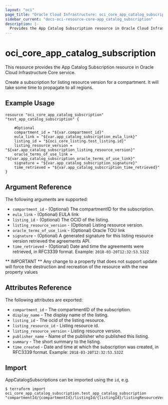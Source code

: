 ```yaml
---
layout: "oci"
page_title: "Oracle Cloud Infrastructure: oci_core_app_catalog_subscription"
sidebar_current: "docs-oci-resource-core-app_catalog_subscription"
description: |-
  Provides the App Catalog Subscription resource in Oracle Cloud Infrastructure Core service
---
```


# oci_core_app_catalog_subscription
This resource provides the App Catalog Subscription resource in Oracle Cloud Infrastructure Core service.

Create a subscription for listing resource version for a compartment. It will take some time to propagate to all regions.


## Example Usage

```hcl
resource "oci_core_app_catalog_subscription" "test_app_catalog_subscription" {

	#Optional
	compartment_id = "${var.compartment_id}"
	eula_link = "${var.app_catalog_subscription_eula_link}"
	listing_id = "${oci_core_listing.test_listing.id}"
	listing_resource_version = "${var.app_catalog_subscription_listing_resource_version}"
	oracle_terms_of_use_link = "${var.app_catalog_subscription_oracle_terms_of_use_link}"
	signature = "${var.app_catalog_subscription_signature}"
	time_retrieved = "${var.app_catalog_subscription_time_retrieved}"
}
```

## Argument Reference

The following arguments are supported:

* `compartment_id` - (Optional) The compartmentID for the subscription.
* `eula_link` - (Optional) EULA link
* `listing_id` - (Optional) The OCID of the listing.
* `listing_resource_version` - (Optional) Listing resource version.
* `oracle_terms_of_use_link` - (Optional) Oracle TOU link
* `signature` - (Optional) A generated signature for this listing resource version retrieved the agreements API.
* `time_retrieved` - (Optional) Date and time the agreements were retrieved, in RFC3339 format. Example: `2018-03-20T12:32:53.532Z` 


** IMPORTANT **
Any change to a property that does not support update will force the destruction and recreation of the resource with the new property values

## Attributes Reference

The following attributes are exported:

* `compartment_id` - The compartmentID of the subscription.
* `display_name` - The display name of the listing.
* `listing_id` - The ocid of the listing resource.
* `listing_resource_id` - Listing resource id.
* `listing_resource_version` - Listing resource version.
* `publisher_name` - Name of the publisher who published this listing.
* `summary` - The short summary to the listing.
* `time_created` - Date and time at which the subscription was created, in RFC3339 format. Example: `2018-03-20T12:32:53.532Z` 

## Import

AppCatalogSubscriptions can be imported using the `id`, e.g.

```
$ terraform import oci_core_app_catalog_subscription.test_app_catalog_subscription "compartmentId/{compartmentId}/listingId/{listingId}/listingResourceVersion/{listingResourceVersion}"
```

